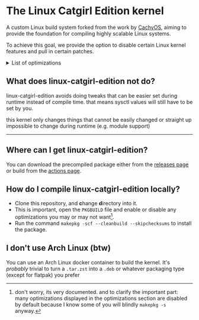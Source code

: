 # The Linux Catgirl Edition kernel

A custom Linux build system forked from the work by [CachyOS](https://github.com/cachyos/linux-cachyos), aiming to provide the foundation for compiling highly scalable Linux systems.

To achieve this goal, we provide the option to disable certain Linux kernel features and pull in certain patches.

<!-- This kernel is able to allocate several gigabytes over its physical memory and swap it into zram, whereas mainline would livelock immediately. -->
<!-- TODO: show more cases or disprove the above -->

<details>
<summary>List of optimizations</summary>

Note that the precompiled binaries and PKGBUILD do not enable all of these by default. This list is non-exhaustive.

Review the `PKGBUILD` file to see the tradeoff(s) (if any) in more detail.

## perf:

- Use Guess unwinder by default (Has zero overhead as opposed to ORC/frame pointer)
- Fine grained kernel tickrates (default: 1000Hz)
- Remove paravirtualized layer
- Google's [TCP BBRv3 congestion protocol](https://github.com/google/bbr/tree/v3)
- Disable memory zero-init (dangerous, but is ~1% faster :rocket:)
- Disable stack zero-init (also dangerous, but is faster :rocket:)
- No structure corruption checking (disabled in upstream but arch kernel enables)
- `-march=native` (or similar) optimization to guide the compiler to optimize better w.r.t. cache sizes
- CachyOS kernel patches
- Choose between BORE, EEVDF, or BMQ schedulers (and also real-time)
- `-O3` optimization (!)
- Fine grained preemption control (rt, full, lazy, voluntary, none)
- No module unloading
- `modify_ldt(2)` removed for lower context switch latency

## size:

- Remove BUG()
- Remove coredump support
- Remove tracing (profiling) infrastructure
- Remove module decompression in kernel
- Remove 16/32 bit app support

## size & perf:

- Clang [Thin]LTO;
- No prink() support. This reduces kernel size (no more strings) and reduces overhead where `printk()` calls are plenty (eg during boot, resume);
- Remove scheduler debugging;
- Trim unused headers to help LTO and optimization if headers are disabled

... aaaand much more that you can still set yourself in `make nconfig` (in which case, submit a PR!)

[^1]: source: i made it up.

</details>

## What does linux-catgirl-edition not do?

linux-catgirl-edition avoids doing tweaks that can be easier set during runtime instead of compile time. that means sysctl values will still have to be set by you.

this kernel only changes things that cannot be easily changed or straight up impossible to change during runtime (e.g. module support)

---

## Where can I get linux-catgirl-edition?

You can download the precompiled package either from the [releases page](https://github.com/pparaxan/linux-catgirl-edition/releases) or build from the [actions page](https://github.com/pparaxan/linux-catgirl-edition/actions).

## How do I compile linux-catgirl-edition locally?

* Clone this repository, and **c**hange **d**irectory into it.
* This is important, open the `PKGBUILD` file and enable or disable any optimizations you may or may not want[^2].
* Run the command `makepkg -scf --cleanbuild --skipchecksums` to install the package.

[^2]: don't worry, its very documented. and to clarify the important part: many optimizations displayed in the optimizations section are disabled by default because I know some of you will blindly `makepkg -s` anyway.

## I don't use Arch Linux (btw)

You can use an Arch Linux docker container to build the kernel. It's _probably_ trivial to turn a `.tar.zst` into a `.deb` or whatever packaging type (except for flatpak) you prefer

